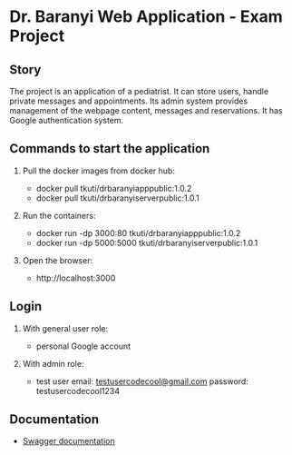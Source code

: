 # Dr. Baranyi Web Application - Exam Project


## Story

The project is an application of a pediatrist. It can store users, handle private messages and appointments. Its admin system provides management of the webpage content, messages and reservations. It has Google authentication system.


## Commands to start the application

1. Pull the docker images from docker hub:
    - docker pull tkuti/drbaranyiapppublic:1.0.2
    - docker pull tkuti/drbaranyiserverpublic:1.0.1

2. Run the containers:
    - docker run -dp 3000:80 tkuti/drbaranyiapppublic:1.0.2
    - docker run -dp 5000:5000 tkuti/drbaranyiserverpublic:1.0.1

3. Open the browser:
    - http://localhost:3000



## Login

1. With general user role:
    - personal Google account

2. With admin role:
    - test user
        email: testusercodecool@gmail.com
        password: testusercodecool1234



## Documentation

- <i class="far fa-book-open"></i> [Swagger documentation](http://localhost:5000/api/docs/)


